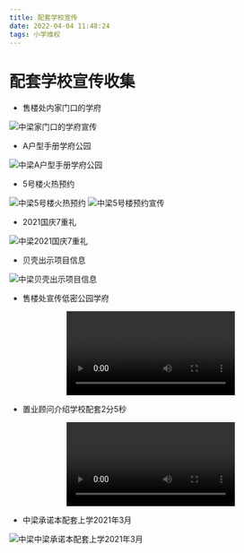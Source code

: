 ```yaml
---
title: 配套学校宣传
date: 2022-04-04 11:48:24
tags: 小学维权
---
```

# 配套学校宣传收集

- 售楼处内家门口的学府

![中梁家门口的学府宣传](./配套学校宣传/家门口的学府宣传.jpg)

- A户型手册学府公园

![中梁A户型手册学府公园](./配套学校宣传/A户型手册学府公园.jpg)

- 5号楼火热预约

![中梁5号楼火热预约](./配套学校宣传/5号楼火热预约.jpg)
![中梁5号楼预约宣传](./配套学校宣传/5号楼预约宣传.jpg)

- 2021国庆7重礼

![中梁2021国庆7重礼](./配套学校宣传/2021国庆7重礼.jpg)

- 贝壳出示项目信息

![中梁贝壳出示项目信息](./配套学校宣传/贝壳出示项目信息.jpg)

- 售楼处宣传低密公园学府

<video src="/配套学校宣传/售楼处宣传低密公园学府.mp4" controls="controls" style="max-width: 100%; display: block; margin-left: auto; margin-right: auto;">
your browser does not support the video tag
</video>

- 置业顾问介绍学校配套2分5秒

<video src="/配套学校宣传/置业顾问介绍学校配套2分5秒.mp4" controls="controls" style="max-width: 100%; display: block; margin-left: auto; margin-right: auto;">
your browser does not support the video tag
</video>

- 中梁承诺本配套上学2021年3月

![中梁中梁承诺本配套上学2021年3月](./配套学校宣传/中梁承诺本配套上学2021年3月.jpg)